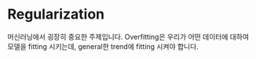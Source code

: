 # Regularization
머신러닝에서 굉장히 중요한 주제입니다. 
Overfitting은 우리가 어떤 데이터에 대하여 모델을 fitting 시키는데, general한 trend에 fitting 시켜야 합니다.
<!--stackedit_data:
eyJoaXN0b3J5IjpbLTEzMTUyODUwOTMsOTM4NDczMzA4XX0=
-->
